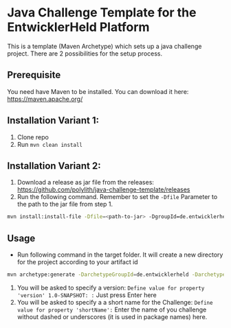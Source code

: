 # Java Challenge Template for the EntwicklerHeld Platform
This is a template (Maven Archetype) which sets up a java challenge project. There are 2 possibilities for the setup process.

## Prerequisite
You need have Maven to be installed. You can download it here: https://maven.apache.org/ 

## Installation Variant 1:
1. Clone repo
1. Run `mvn clean install`

## Installation Variant 2:
1. Download a release as jar file from the releases: https://github.com/polylith/java-challenge-template/releases 
1. Run the following command. Remember to set the `-Dfile` Parameter to the path to the jar file from step 1.
```bash
mvn install:install-file -Dfile=<path-to-jar> -DgroupId=de.entwicklerheld -DartifactId=java-challenge-template -Dversion=1.0-SNAPSHOT -Dpackaging=jar
```

## Usage
* Run following command in the target folder. It will create a new directory for the project according to your artifact id
```bash
mvn archetype:generate -DarchetypeGroupId=de.entwicklerheld -DarchetypeArtifactId=java-challenge-template -DarchetypeVersion=1.0-SNAPSHOT -DgroupId=de.entwicklerheld -DartifactId=<name-of-your-challenge>
```
1. You will be asked to specify a version: `Define value for property 'version' 1.0-SNAPSHOT: :` Just press Enter here
1. You will be asked to specify a a short name for the Challenge: `Define value for property 'shortName':` Enter the name of you challenge without dashed or underscores (it is used in package names) here.
